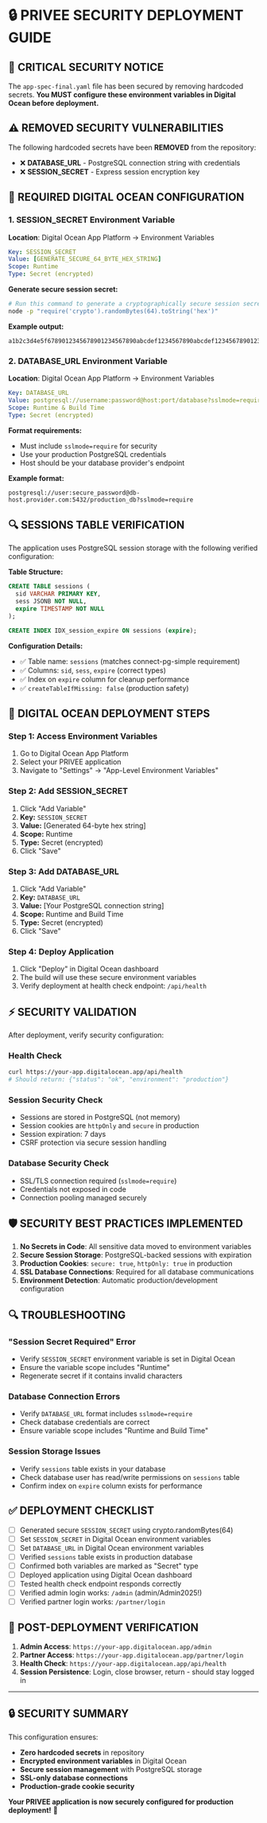 # 🔒 PRIVEE SECURITY DEPLOYMENT GUIDE

## 🚨 CRITICAL SECURITY NOTICE

The `app-spec-final.yaml` file has been secured by removing hardcoded secrets. **You MUST configure these environment variables in Digital Ocean before deployment.**

## ⚠️ REMOVED SECURITY VULNERABILITIES

The following hardcoded secrets have been **REMOVED** from the repository:
- ❌ **DATABASE_URL** - PostgreSQL connection string with credentials
- ❌ **SESSION_SECRET** - Express session encryption key

## 🔧 REQUIRED DIGITAL OCEAN CONFIGURATION

### 1. SESSION_SECRET Environment Variable

**Location**: Digital Ocean App Platform → Environment Variables

```yaml
Key: SESSION_SECRET
Value: [GENERATE_SECURE_64_BYTE_HEX_STRING]
Scope: Runtime
Type: Secret (encrypted)
```

**Generate secure session secret:**
```bash
# Run this command to generate a cryptographically secure session secret:
node -p "require('crypto').randomBytes(64).toString('hex')"
```

**Example output:**
```
a1b2c3d4e5f6789012345678901234567890abcdef1234567890abcdef123456789012345678901234567890abcdef123456789012345678901234567890
```

### 2. DATABASE_URL Environment Variable

**Location**: Digital Ocean App Platform → Environment Variables

```yaml
Key: DATABASE_URL
Value: postgresql://username:password@host:port/database?sslmode=require
Scope: Runtime & Build Time
Type: Secret (encrypted)
```

**Format requirements:**
- Must include `sslmode=require` for security
- Use your production PostgreSQL credentials
- Host should be your database provider's endpoint

**Example format:**
```
postgresql://user:secure_password@db-host.provider.com:5432/production_db?sslmode=require
```

## 🔍 SESSIONS TABLE VERIFICATION

The application uses PostgreSQL session storage with the following verified configuration:

**Table Structure:**
```sql
CREATE TABLE sessions (
  sid VARCHAR PRIMARY KEY,
  sess JSONB NOT NULL,
  expire TIMESTAMP NOT NULL
);

CREATE INDEX IDX_session_expire ON sessions (expire);
```

**Configuration Details:**
- ✅ Table name: `sessions` (matches connect-pg-simple requirement)
- ✅ Columns: `sid`, `sess`, `expire` (correct types)
- ✅ Index on `expire` column for cleanup performance
- ✅ `createTableIfMissing: false` (production safety)

## 🚀 DIGITAL OCEAN DEPLOYMENT STEPS

### Step 1: Access Environment Variables
1. Go to Digital Ocean App Platform
2. Select your PRIVEE application
3. Navigate to "Settings" → "App-Level Environment Variables"

### Step 2: Add SESSION_SECRET
1. Click "Add Variable"
2. **Key:** `SESSION_SECRET`
3. **Value:** [Generated 64-byte hex string]
4. **Scope:** Runtime
5. **Type:** Secret (encrypted)
6. Click "Save"

### Step 3: Add DATABASE_URL
1. Click "Add Variable" 
2. **Key:** `DATABASE_URL`
3. **Value:** [Your PostgreSQL connection string]
4. **Scope:** Runtime and Build Time
5. **Type:** Secret (encrypted)
6. Click "Save"

### Step 4: Deploy Application
1. Click "Deploy" in Digital Ocean dashboard
2. The build will use these secure environment variables
3. Verify deployment at health check endpoint: `/api/health`

## ⚡ SECURITY VALIDATION

After deployment, verify security configuration:

### Health Check
```bash
curl https://your-app.digitalocean.app/api/health
# Should return: {"status": "ok", "environment": "production"}
```

### Session Security Check
- Sessions are stored in PostgreSQL (not memory)
- Session cookies are `httpOnly` and `secure` in production
- Session expiration: 7 days
- CSRF protection via secure session handling

### Database Security Check
- SSL/TLS connection required (`sslmode=require`)
- Credentials not exposed in code
- Connection pooling managed securely

## 🛡️ SECURITY BEST PRACTICES IMPLEMENTED

1. **No Secrets in Code**: All sensitive data moved to environment variables
2. **Secure Session Storage**: PostgreSQL-backed sessions with expiration
3. **Production Cookies**: `secure: true`, `httpOnly: true` in production
4. **SSL Database Connections**: Required for all database communications
5. **Environment Detection**: Automatic production/development configuration

## 🔍 TROUBLESHOOTING

### "Session Secret Required" Error
- Verify `SESSION_SECRET` environment variable is set in Digital Ocean
- Ensure the variable scope includes "Runtime"
- Regenerate secret if it contains invalid characters

### Database Connection Errors
- Verify `DATABASE_URL` format includes `sslmode=require`
- Check database credentials are correct
- Ensure variable scope includes "Runtime and Build Time"

### Session Storage Issues
- Verify `sessions` table exists in your database
- Check database user has read/write permissions on `sessions` table
- Confirm index on `expire` column exists for performance

## ✅ DEPLOYMENT CHECKLIST

- [ ] Generated secure `SESSION_SECRET` using crypto.randomBytes(64)
- [ ] Set `SESSION_SECRET` in Digital Ocean environment variables
- [ ] Set `DATABASE_URL` in Digital Ocean environment variables  
- [ ] Verified `sessions` table exists in production database
- [ ] Confirmed both variables are marked as "Secret" type
- [ ] Deployed application using Digital Ocean dashboard
- [ ] Tested health check endpoint responds correctly
- [ ] Verified admin login works: `/admin` (admin/Admin2025!)
- [ ] Verified partner login works: `/partner/login`

## 🎯 POST-DEPLOYMENT VERIFICATION

1. **Admin Access**: `https://your-app.digitalocean.app/admin`
2. **Partner Access**: `https://your-app.digitalocean.app/partner/login` 
3. **Health Check**: `https://your-app.digitalocean.app/api/health`
4. **Session Persistence**: Login, close browser, return - should stay logged in

---

## 🔒 SECURITY SUMMARY

This configuration ensures:
- **Zero hardcoded secrets** in repository
- **Encrypted environment variables** in Digital Ocean
- **Secure session management** with PostgreSQL storage
- **SSL-only database connections**
- **Production-grade cookie security**

**Your PRIVEE application is now securely configured for production deployment!** 🚀